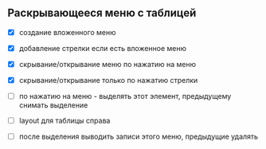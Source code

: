 ## Раскрывающееся меню с таблицей

* [x] создание вложенного меню
* [x] добавление стрелки если есть вложенное меню
* [x] скрывание/открывание меню по нажатию на меню
* [x] скрывание/открывание только по нажатию стрелки
* [ ] по нажатию на меню - выделять этот элемент, предыдущему снимать выделение 
* [ ] layout для таблицы справа
* [ ] после выделения выводить записи этого меню, предыдущие удалять


